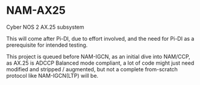 # NAM-AX25
Cyber NOS 2 AX.25 subsystem

This will come after Pi-DI, due to effort involved, and the need for Pi-DI as a prerequisite for intended testing.

This project is queued before NAM-IGCN, as an initial dive into NAM/CCP, as AX.25 is ADCCP Balanced mode compliant, a lot of code might just need modified and stripped / augmented, but not a complete from-scratch protocol like NAM-IGCN(LTP) will be.
